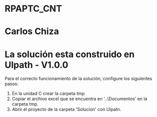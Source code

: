 # RPAPTC_CNT
# Carlos Chiza
# La solución esta construido en UIpath - V1.0.0

Para el correcto funcionamiento de la solución, configure los siguientes pasos:
1) En la unidad C crear la carpeta tmp
2) Copiar el archivo excel que se encuentra en '..\Documentos' en la carpeta tmp.
3) Abrir el proyecto de la carpeta 'Solucion' con Uipatn.

